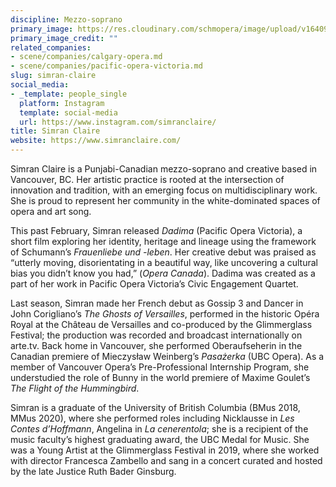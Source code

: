```yaml
---
discipline: Mezzo-soprano
primary_image: https://res.cloudinary.com/schmopera/image/upload/v1640983523/media/2021/12/SimranClaire_DiamondsEdgePhoto_em3v3j.jpg
primary_image_credit: ""
related_companies:
- scene/companies/calgary-opera.md
- scene/companies/pacific-opera-victoria.md
slug: simran-claire
social_media:
- _template: people_single
  platform: Instagram
  template: social-media
  url: https://www.instagram.com/simranclaire/
title: Simran Claire
website: https://www.simranclaire.com/
---
```

Simran Claire is a Punjabi-Canadian mezzo-soprano and creative based in Vancouver, BC. Her artistic practice is rooted at the intersection of innovation and tradition, with an emerging focus on multidisciplinary work. She is proud to represent her community in the white-dominated spaces of opera and art song.

This past February, Simran released _Dadima_ (Pacific Opera Victoria), a short film exploring her identity, heritage and lineage using the framework of Schumann’s _Frauenliebe und -leben_. Her creative debut was praised as “utterly moving, disorientating in a beautiful way, like uncovering a cultural bias you didn’t know you had,” (_Opera Canada_). Dadima was created as a part of her work in Pacific Opera Victoria’s Civic Engagement Quartet.

Last season, Simran made her French debut as Gossip 3 and Dancer in John Corigliano’s _The Ghosts of Versailles_, performed in the historic Opéra Royal at the Château de Versailles and co-produced by the Glimmerglass Festival; the production was recorded and broadcast internationally on arte.tv. Back home in Vancouver, she performed Oberaufseherin in the Canadian premiere of Mieczysław Weinberg’s _Pasażerka_ (UBC Opera). As a member of Vancouver Opera’s Pre-Professional Internship Program, she understudied the role of Bunny in the world premiere of Maxime Goulet’s _The Flight of the Hummingbird_.

Simran is a graduate of the University of British Columbia (BMus 2018, MMus 2020), where she performed roles including Nicklausse in _Les Contes d’Hoffmann_, Angelina in _La cenerentola_; she is a recipient of the music faculty’s highest graduating award, the UBC Medal for Music. She was a Young Artist at the Glimmerglass Festival in 2019, where she worked with director Francesca Zambello and sang in a concert curated and hosted by the late Justice Ruth Bader Ginsburg.